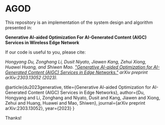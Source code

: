 # AGOD

This repository is an implementation of the system design and algorithm presented in:

**Generative AI-aided Optimization For AI-Generated Content (AIGC) Services in Wireless Edge Network**

If our code is useful to you, please cite:

*Hongyang Du, Zonghang Li, Dusit Niyato, Jiawen Kang, Zehui Xiong, Huawei Huang, and Shiwen Mao. ["Generative AI-aided Optimization for AI-Generated Content (AIGC) Services in Edge Networks."](https://arxiv.org/abs/2303.13052) arXiv preprint arXiv:2303.13052 (2023).*

@article{du2023generative,
  title={Generative AI-aided Optimization for AI-Generated Content (AIGC) Services in Edge Networks},
  author={Du, Hongyang and Li, Zonghang and Niyato, Dusit and Kang, Jiawen and Xiong, Zehui and Huang, Huawei and Mao, Shiwen},
  journal={arXiv preprint arXiv:2303.13052},
  year={2023}
}

Thanks!
